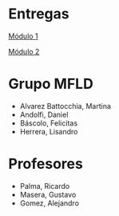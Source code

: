 # Entregas

<a href="https://github.com/daniandolfi/TP1_2022"> Módulo 1 </a> 
<html>

<a href="https://github.com/daniandolfi/Modulo2"> Módulo 2 </a> 
<html>
  
  <h1> Grupo MFLD </h1>
  <ul>
    <li> Alvarez Battocchia, Martina </li>
    <li> Andolfi, Daniel </li>
    <li> Báscolo, Felicitas </li>
    <li> Herrera, Lisandro </li>
  </ul>
 
  <h1> Profesores </h1>
  <ul>
    <li> Palma, Ricardo </li>
    <li> Masera, Gustavo </li>
    <li> Gomez, Alejandro </li>
  </ul>
  
